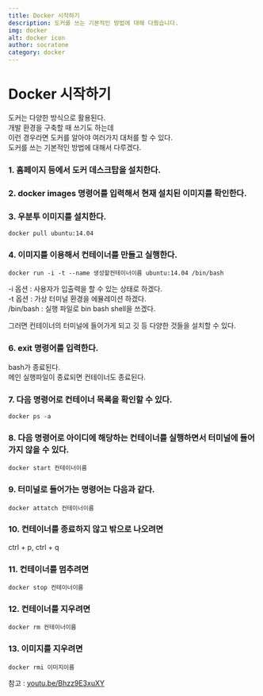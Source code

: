 ```yaml
---
title: Docker 시작하기
description: 도커를 쓰는 기본적인 방법에 대해 다뤘습니다.
img: docker
alt: docker icon
author: socratone
category: docker
---
```


# Docker 시작하기

도커는 다양한 방식으로 활용된다.  
개발 환경을 구축할 때 쓰기도 하는데  
이런 경우라면 도커를 알아야 여러가지 대처를 할 수 있다.  
도커를 쓰는 기본적인 방법에 대해서 다루겠다.

### 1. 홈페이지 등에서 도커 데스크탑을 설치한다.

### 2. docker images 명령어를 입력해서 현재 설치된 이미지를 확인한다.

### 3. 우분투 이미지를 설치한다.

```shell
docker pull ubuntu:14.04
```

### 4. 이미지를 이용해서 컨테이너를 만들고 실행한다.

```shell
docker run -i -t --name 생성할컨테이너이름 ubuntu:14.04 /bin/bash
```

-i 옵션 : 사용자가 입출력을 할 수 있는 상태로 하겠다.  
-t 옵션 : 가상 터미널 환경을 에뮬레이션 하겠다.  
/bin/bash : 실행 파일로 bin bash shell을 쓰겠다.

그러면 컨테이너의 터미널에 들어가게 되고 깃 등 다양한 것들을 설치할 수 있다.

### 6. exit 명령어를 입력한다.

bash가 종료된다.  
메인 실행파일이 종료되면 컨테이너도 종료된다.

### 7. 다음 명령어로 컨테이너 목록을 확인할 수 있다.

```shell
docker ps -a
```

### 8. 다음 명령어로 아이디에 해당하는 컨테이너를 실행하면서 터미널에 들어가지 않을 수 있다.

```shell
docker start 컨테이너이름
```

### 9. 터미널로 들어가는 명령어는 다음과 같다.

```shell
docker attatch 컨테이너이름
```
 
### 10. 컨테이너를 종료하지 않고 밖으로 나오려면

ctrl + p, ctrl + q 

### 11. 컨테이너를 멈추려면

```shell
docker stop 컨테이너이름
```
 
### 12. 컨테이너를 지우려면

```shell
docker rm 컨테이너이름
```
 
### 13. 이미지를 지우려면

```shell
docker rmi 이미지이름
```

참고 : [youtu.be/Bhzz9E3xuXY](https://youtu.be/Bhzz9E3xuXY)